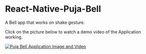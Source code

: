 # React-Native-Puja-Bell
A Bell app that works on shake gesture.

Click on the picture below to watch a demo video of the Application working.

[![Puja Bell Application Image and Video](<img src="./BellImage.jpeg " width="200" />)](https://youtu.be/PtLw6I0II68)


